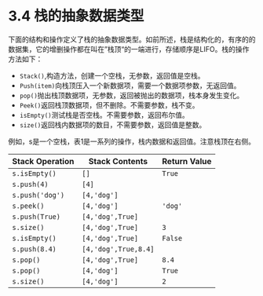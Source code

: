 # 3.4 栈的抽象数据类型

下面的结构和操作定义了栈的抽象数据类型。如前所述，栈是结构化的，有序的的数据集，它的增删操作都在叫在”栈顶“的一端进行，存储顺序是LIFO。栈的操作方法如下：

* `Stack()`,构造方法，创建一个空栈，无参数，返回值是空栈。
* `Push(item)`向栈顶压入一个新数据项，需要一个数据项参数，无返回值。
* `pop()`抛出栈顶数据项，无参数，返回被抛出的数据项，栈本身发生变化。
* `Peek()`返回栈顶数据项，但不删除。不需要参数，栈不变。
* `isEmpty()`测试栈是否空栈。不需要参数，返回布尔值。
* `size()`返回栈内数据项的数目，不需要参数，返回值是整数。

例如，s是一个空栈，表1是一系列的操作，栈内数据和返回值。注意栈顶在右侧。

|Stack Operation |	Stack Contents |Return Value |
| -- | -- | -- |
|`s.isEmpty()`	|`[]`|	`True`|
|`s.push(4)`	|`[4]`|	 |
|`s.push('dog')`	|`[4,'dog']`||	 
|`s.peek()`	|`[4,'dog']`|	`'dog'`|
|`s.push(True)`	|`[4,'dog',True]`|	| 
|`s.size()`	|`[4,'dog',True]`|	`3`|
|`s.isEmpty()`	|`[4,'dog',True]`|	`False`|
|`s.push(8.4)`	|`[4,'dog',True,8.4]`|	 |
|`s.pop()`	|`[4,'dog',True]`|	`8.4`|
|`s.pop()`	|`[4,'dog']`|	`True`|
|`s.size()`	|`[4,'dog']`|	`2`|